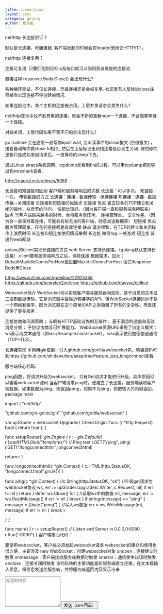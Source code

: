 ```yaml
---
title: connectpool
layout: post
category: golang
author: 夏泽民
---
```

net/http 长连接验证 ?

默认是长连接，毋庸置疑. 客户端发起的时候会在header里标记HTTP/1.1 。

net/http 连接复用 ?

连接可复用. 只要匹配到目标ip及端口就可以服用到该维度的连接池.

直接注释 response.Body.Close() 会出现什么?

各种循环测试，不仅长连接，而且连接还是会被复用. 社区里有人反映说close注释掉会出现连接不停创建的情况.

如果连接池中，某个主机的连接被占用，上层并发请求会发生什么?

net/http在池中找不到有用的连接，就会不断的重新new一个连接，不会阻塞等待一个连接。
<!-- more -->
对端关闭，上层代码如果不管不问的会出现什么?

go runtime 会在底层一直帮你epoll wait, 监听读事件的close报文 (空值报文) ，接着自动帮你做close fd相关, 然后在上层标记出网络连接是否发生关闭. 哪怕你的逻辑只是成功发起请求后，一直等待的sleep下去。

通过Linux strace系统调用、tcpdump能看到fin的过程，可以用tcpdump把包导出到wireshark查看.

http://xiaorui.cc/archives/5056

长连接和短链接的区别
客户端和服务端响应的次数
长连接：可以多次。
短链接：一次。
传输数据的方式
长连接：连接--数据传输--保持连接
短连接：连接--数据传输--关闭连接
长连接和短链接的优缺点
长连接
优点
省去较多的TCP建立和关闭的操作，从而节约时间。
性能比较好。（因为客户端一直和服务端保持联系）
缺点
当客户端越来越多的时候，会将服务器压垮。
连接管理难。
安全性差。（因为会一直保持着连接，可能会有些无良的客户端，随意发送数据等）
短链接
优点
服务管理简单。存在的连接都是有效连接
缺点
请求频繁，在TCP的建立和关闭操作上浪费时间
长连接和短连接使用情况举例
长连接
微信/qq
一些游戏
短连接
普通的web网站

golang的client实现长连接的方式
web Server 支持长连接。（golang默认支持长连接）.client要和服务端响应之后，保持连接
根据需求，加大：DefaultMaxIdleConnsPerHost或设置MaxIdleConnsPerHost
读完Response Body再Close

https://www.zhihu.com/question/22925358
https://github.com/henrylee2cn/erpc
https://github.com/davyxu/cellnet


Websocket简介
WebSocket可以实现客户端与服务器间双向、基于消息的文本或二进制数据传输。它是浏览器中最靠近套接字的API。但WebSocket连接远远不是一个网络套接字，因为浏览器在这个简单的API之后隐藏了所有的复杂性，而且还提供了更多服务：

连接协商和同源策略；
与既有HTTP基础设施的互操作；
基于消息的通信和高效消息分帧；
子协议协商及可扩展能力。
WebSocket资源URL采用了自定义模式：ws表示纯文本通信（如ws://example.com/socket），wss表示使用加密信道通信（TCP+TLS）。

长连接实现
本例用gin框架，引入github.com/gorilla/websocket包，项目源码可到https://github.com/shidawuhen/asap/tree/feature_pzq_longconnect查看

服务端核心代码:

ping函数，将请求升级为websocket。
只有Get请求才能进行升级，具体原因可以查看websocket源码
当客户端请求ping时，便建立了长连接，服务端读取客户端数据，如果数据为ping，则返回pong，如果不为ping，则把输入的内容返回。
package main

import (
   "net/http"

   "github.com/gin-gonic/gin"
   "github.com/gorilla/websocket"
)

var upGrader = websocket.Upgrader{
   CheckOrigin: func (r *http.Request) bool {
      return true
   },
}

func setupRouter() *gin.Engine {
   r := gin.Default()
   r.LoadHTMLGlob("templates/*")
   // Ping test
   r.GET("/ping", ping)
   r.GET("/longconnecthtml",longconnecthtml)

   return r
}

func longconnecthtml(c *gin.Context)  {
   c.HTML(http.StatusOK, "longconnect.tmpl",gin.H{})
}

func ping(c *gin.Context) {
   //c.String(http.StatusOK, "ok")
   //升级get请求为webSocket协议
   ws, err := upGrader.Upgrade(c.Writer, c.Request, nil)
   if err != nil {
      return
   }
   defer ws.Close()
   for {
      //读取ws中的数据
      mt, message, err := ws.ReadMessage()
      if err != nil {
         break
      }
      if string(message) == "ping" {
         message = []byte("pong")
      }
      //写入ws数据
      err = ws.WriteMessage(mt, message)
      if err != nil {
         break
      }

   }
}

func main() {
   r := setupRouter()
   // Listen and Server in 0.0.0.0:8080
   r.Run(":9090")
}
客户端核心代码：

要使用websocket，客户端必须发起websocket请求
websocket的建立和使用也很方便，主要涉及
new WebSocket：创建websocket对象
onopen：连接建立时触发
onmessage：客户端接收服务端数据时触发
onerror：通信发生错误时触发
onclose：连接关闭时触发
该代码块的主要功能是和服务端建立连接，在文本框输入信息，将信息发送给服务端，并将服务端返回内容显示出来

<!DOCTYPE HTML>
<html>
   <head>
   <meta charset="utf-8">
   <title>长连接测试</title>
   <textarea id="inp_send" class="form-control" style="height:100px;" placeholder="发送的内容"></textarea>
   <button type="button" id="btn_send" class="btn btn-info" onclick="fun_sendto();">发送（ctrl+回车）</button>
<script type="text/javascript" src="https://dss0.bdstatic.com/5aV1bjqh_Q23odCf/static/superman/js/lib/jquery-1-edb203c114.10.2.js"></script>
      <script type="text/javascript">
        var ws = new WebSocket("ws://localhost:9090/ping");
        //连接打开时触发
        ws.onopen = function(evt) {
            console.log("Connection open ...");
            ws.send("Hello WebSockets!");
        };
        //接收到消息时触发
        ws.onmessage = function(evt) {
            console.log("Received Message: " + evt.data);
        };
        //连接关闭时触发
        ws.onclose = function(evt) {
            console.log("Connection closed.");
        };

        function fun_sendto(){
            var content = $("#inp_send").val();
            ws.send(content);
        }
      </script>

   </head>
   <body>
   </body>
</html>
服务端运行起来之后，请求http://localhost:9090/longconnecthtml即可查看效果

长连接展示
浏览器，请求ping接口，便可看到该请求为websocket请求，而且为pending状态

也可以查看到在发起请求时，request header中有很多新的参数，具体含义大家可以看我提供的参考资料

console中显示的是服务端推送到客户端的数据

注意事项
长连接可以实现双向通信，但是以占用连接为前提的，如果请求量较大，需要考虑资源问题
服务部署情况对效果影响很大。例如，如果只部署北京机房供全国使用，当服务端向客户端推送数据时，不同地区可能会有很大延迟。
参考资料
golang长连接和短连接的学习
https://www.zhihu.com/question/22925358
Golang-长连接-状态推送
Golang实现单机百万长连接服务 - 美图的三年优化经验
golang 长连接web socket原理
golang Gin建立长连接web socket
HTML5 WebSocket

https://blog.csdn.net/shida219/article/details/106762944


CP 相关
长连接的概念包括TCP长连接和HTTP长连接。首先得保证TCP是长连接。我们就从它说起。

func (c *TCPConn) SetKeepAlive(keepalive bool) error
SetKeepAlive sets whether the operating system should send keepalive messages on the connection. 这个方法比较简单，设置是否开启长连接。

func (c *TCPConn) SetReadDeadline(t time.Time) error
SetReadDeadline sets the deadline for future Read calls and any currently-blocked Read call. A zero value for t means Read will not time out.这个函数就很讲究了。我之前的理解是设置读取超时时间，这个方法也有这个意思，但是还有别的内容。它设置的是读取超时的绝对时间。

func (c *TCPConn) SetWriteDeadline(t time.Time) error
SetWriteDeadline sets the deadline for future Write calls and any currently-blocked Write call. Even if write times out, it may return n > 0, indicating that some of the data was successfully written. A zero value for t means Write will not time out. 这个方法是设置写超时，同样是绝对时间。

HTTP 包如何使用 TCP 长连接？
http 服务器启动之后，会循环接受新请求，为每一个请求（连接）创建一个协程。

// net/http/server.go L1892
for {
    rw, e := l.Accept()
    go c.serve()
}
下面是每个协程的执行的代码，我只摘录了一部分关键的逻辑。可以发现，serve方法里面还有一个for循环。

// net/http/server.go L1320
func (c *conn) serve() {
    defer func() {
        if !c.hijacked() {
            c.close()
        }
    }()

    for {
        w, err := c.readRequest()
        
        if err != nil {
        }
        
        serverHandler{c.server}.ServeHTTP(w, w.req)
    }
}
这个循环是用来做什么的？其实也容易理解，如果是长连接，一个协程可以执行多次响应。如果只执行了一次，那就是短连接。长连接会在超时或者出错后退出循环，也就是关闭长连接。defer函数可以让协程结束之后关闭 TCP 连接。

readRequest函数用来解析 HTTP 协议。

// net/http/server.go
func (c *conn) readRequest() (w *response, err error) {
    if d := c.server.ReadTimeout; d != 0 {
        c.rwc.SetReadDeadline(time.Now().Add(d))
    }
    if d := c.server.WriteTimeout; d != 0 {
        defer func() {
            c.rwc.SetWriteDeadline(time.Now().Add(d))
        }()
    }
    
    if req, err = ReadRequest(c.buf.Reader); err != nil {
        if c.lr.N == 0 {
            return nil, errTooLarge
        }
        return nil, err
    }
}

func ReadRequest(b *bufio.Reader) (req *Request, err error) {
    // First line: GET /index.html HTTP/1.0
    var s string
    if s, err = tp.ReadLine(); err != nil {
        return nil, err
    }
    
    req.Method, req.RequestURI, req.Proto, ok = parseRequestLine(s)
    
    mimeHeader, err := tp.ReadMIMEHeader()
}
具体参与解析 HTTP 协议的部分是ReadRequest方法，而调用它之前，设置了读写超时时间。根据前面的描述，超时时间设置的是绝对时间。所以这里都是通过time.Now().Add(d)来设置的。不同的是写超时是defer执行，也就是函数返回后才执行。

我们的程序为啥长连接失效？
通过源码我们能大概知道程序流程了，按道理是支持长连接的。为啥我们的程序不行呢？

我们的程序使用的是 beego 框架，它支持的超时是同时设置读写超时。而我们的设置是1秒。

beego.HttpServerTimeOut = 1
我对读写超时的理解，读超时是收到数据到读取完毕的时间；写超时是从一开始写到写完的时间。我对这两个超时的理解都不对。

实际上，从上面的源码可以发现，写超时是读取完毕之后设置的超时时间。也就是读取完毕之后的时间，加上逻辑执行时间，加上内容返回时间的总和。按照我们的设置，超过1秒就算超时。

下面详细说说读超时。ReadRequest是堵塞执行的，如果没有用户请求，它会一直等待着。而读超时是ReadRequest之前设置的，它除了读取数据之外，还有一部分耗时，那就是等待时间。假如一直没有用户请求，此时读超时已经被设置成1秒后了，超过1秒之后，这个连接还是会被断开。

如何解决问题？
原因已经说明白了。大量TIME_WAIT是超时引起的，有可能是等待时间过长引起的读超时；也有可能是程序在压测情况下出现一部分执行超时，这样会导致写超时。

我们目前使用的是 beego 框架，它并不支持单独设置读写超时，所以我目前的解决方式是将读写超时调整得大一些。

从1.6版本开始，Golang 能够支持空闲超时IdleTimeout，可以认为读超时就是读取数据的时间，空闲超时来控制等待时间。但是它有一个问题，如果空闲超时没有设置，而读超时设置了，那么读超时还是会作为空闲超时时间来使用。我估计这么做的原因是为了向前兼容。再一个问题就是 beego 并不支持这个时间的设置，所以我目前也没有别的太好的方法来控制超时时间。

后续
其实服务端最合理的超时控制需要这几个方面：

读超时。就是单纯的读超时，不要包括等待时间，否则无法区分超时是读数据引起的还是等待引起的。

写超时。最好也是单纯的写数据超时。如果网络良好，因为逻辑执行慢就把连接断开，这样也不是很合适。读写超时都应该和目前逻辑设置的一样，设置得短一些。

空闲超时。这个可以根据实际情况配置，可以适当大一些。

逻辑超时。一般情况下是不会发生网络层面的读写超时的，压测情况下超时大部分都是由于逻辑超时引起的。Golang 原生包支持了TimeoutHandler。它可以控制逻辑的超时。可惜 beego 目前不支持设置逻辑超时。而我也没有想到太好的方法把 beego 中接入它。


 func TimeoutHandler(h Handler, dt time.Duration, msg string) Handler

https://www.jianshu.com/p/99832e6bab73

working directory is not part of a module 问题处理
go mod init


https://www.ctolib.com/mip/connsvr.html
https://blog.cyeam.com/golang/2017/05/31/go-http-keepalive
https://github.com/simplejia/connsvr/